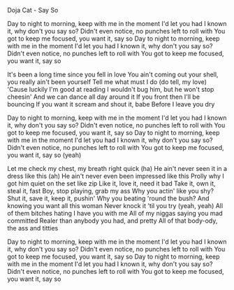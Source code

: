 Doja Cat - Say So

Day to night to morning, keep with me in the moment
I'd let you had I known it, why don't you say so?
Didn't even notice, no punches left to roll with
You got to keep me focused, you want it, say so
Day to night to morning, keep with me in the moment
I'd let you had I known it, why don't you say so?
Didn't even notice, no punches left to roll with
You got to keep me focused, you want it, say so

It's been a long time since you fell in love
You ain't coming out your shell, you really ain't been yourself
Tell me what must I do (do tell, my love)
'Cause luckily I'm good at reading
I wouldn't bug him, but he won't stop cheesin'
And we can dance all day around it
If you front then I'll be bouncing
If you want it scream and shout it, babe
Before I leave you dry

Day to night to morning, keep with me in the moment
I'd let you had I known it, why don't you say so?
Didn't even notice, no punches left to roll with
You got to keep me focused, you want it, say so
Day to night to morning, keep with me in the moment
I'd let you had I known it, why don't you say so?
Didn't even notice, no punches left to roll with
You got to keep me focused, you want it, say so (yeah)

Let me check my chest, my breath right quick (ha)
He ain't never seen it in a dress like this (ah)
He ain't never even been impressed like this
Prolly why I got him quiet on the set like zip
Like it, love it, need it bad
Take it, own it, steal it, fast
Boy, stop playing, grab my ass
Why you actin' like you shy?
Shut it, save it, keep it, pushin'
Why you beating 'round the bush?
And knowing you want all this woman
Never knock it 'til you try (yeah, yeah)
All of them bitches hating I have you with me
All of my niggas saying you mad committed
Realer than anybody you had, and pretty
All of that body-ody, the ass and titties

Day to night to morning, keep with me in the moment
I'd let you had I known it, why don't you say so?
Didn't even notice, no punches left to roll with
You got to keep me focused, you want it, say so
Day to night to morning, keep with me in the moment
I'd let you had I known it, why don't you say so?
Didn't even notice, no punches left to roll with
You got to keep me focused, you want it, say so
